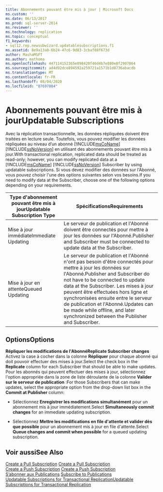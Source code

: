 ```yaml
---
title: Abonnements pouvant être mis à jour | Microsoft Docs
ms.custom: ''
ms.date: 06/13/2017
ms.prod: sql-server-2014
ms.reviewer: ''
ms.technology: replication
ms.topic: conceptual
f1_keywords:
- sql12.rep.newsubwizard.updatablesubscriptions.f1
ms.assetid: 8e9a13a0-6b24-47c6-9d83-3cbaf08f673d
author: MashaMSFT
ms.author: mathoma
ms.openlocfilehash: 447114152365e098420f46d4b7e880e8f2907864
ms.sourcegitcommit: ad4d92dce894592a259721a1571b1d8736abacdb
ms.translationtype: MT
ms.contentlocale: fr-FR
ms.lasthandoff: 08/04/2020
ms.locfileid: "87697884"
---
```

# <a name="updatable-subscriptions"></a><span data-ttu-id="b426d-102">Abonnements pouvant être mis à jour</span><span class="sxs-lookup"><span data-stu-id="b426d-102">Updatable Subscriptions</span></span>
  <span data-ttu-id="b426d-103">Avec la réplication transactionnelle, les données répliquées doivent être traitées en lecture seule. Toutefois, vous pouvez modifier les données répliquées au niveau d’un abonné [!INCLUDE[msCoName](../../includes/msconame-md.md)] [!INCLUDE[ssNoVersion](../../includes/ssnoversion-md.md)] en utilisant des abonnements pouvant être mis à jour.</span><span class="sxs-lookup"><span data-stu-id="b426d-103">With transactional replication, replicated data should be treated as read-only; however, you can modify replicated data at a [!INCLUDE[msCoName](../../includes/msconame-md.md)] [!INCLUDE[ssNoVersion](../../includes/ssnoversion-md.md)] Subscriber by using updatable subscriptions.</span></span> <span data-ttu-id="b426d-104">Si vous devez modifier des données sur l'Abonné, vous pouvez choisir l'une des options suivantes selon vos besoins.</span><span class="sxs-lookup"><span data-stu-id="b426d-104">If you need to modify data at the Subscriber, choose one of the following options depending on your requirements.</span></span>  
  
|<span data-ttu-id="b426d-105">Type d'abonnement pouvant être mis à jour</span><span class="sxs-lookup"><span data-stu-id="b426d-105">Updatable Subscription Type</span></span>|<span data-ttu-id="b426d-106">Spécifications</span><span class="sxs-lookup"><span data-stu-id="b426d-106">Requirements</span></span>|  
|---------------------------------|------------------|  
|<span data-ttu-id="b426d-107">Mise à jour immédiate</span><span class="sxs-lookup"><span data-stu-id="b426d-107">Immediate Updating</span></span>|<span data-ttu-id="b426d-108">Le serveur de publication et l'Abonné doivent être connectés pour mettre à jour les données sur l'Abonné.</span><span class="sxs-lookup"><span data-stu-id="b426d-108">Publisher and Subscriber must be connected to update data at the Subscriber.</span></span>|  
|<span data-ttu-id="b426d-109">Mise à jour en attente</span><span class="sxs-lookup"><span data-stu-id="b426d-109">Queued Updating</span></span>|<span data-ttu-id="b426d-110">Le serveur de publication et l'Abonné n'ont pas besoin d'être connectés pour mettre à jour les données sur l'Abonné.</span><span class="sxs-lookup"><span data-stu-id="b426d-110">Publisher and Subscriber do not have to be connected to update data at the Subscriber.</span></span> <span data-ttu-id="b426d-111">Les mises à jour peuvent être effectuées hors ligne et synchronisées ensuite entre le serveur de publication et l'Abonné.</span><span class="sxs-lookup"><span data-stu-id="b426d-111">Updates can be made while offline, and later synchronized between the Publisher and Subscriber.</span></span>|  
  
## <a name="options"></a><span data-ttu-id="b426d-112">Options</span><span class="sxs-lookup"><span data-stu-id="b426d-112">Options</span></span>  
 <span data-ttu-id="b426d-113">**Répliquer les modifications de l'Abonné**</span><span class="sxs-lookup"><span data-stu-id="b426d-113">**Replicate Subscriber changes**</span></span>  
 <span data-ttu-id="b426d-114">Activez la case à cocher dans la colonne **Répliquer** pour chaque abonné qui doit pouvoir effectuer des mises à jour.</span><span class="sxs-lookup"><span data-stu-id="b426d-114">Select the check box in the **Replicate** column for each Subscriber that should be able to make updates.</span></span> <span data-ttu-id="b426d-115">Pour les abonnés qui peuvent effectuer des mises à jour, sélectionnez l'option appropriée dans la zone de liste déroulante de la colonne **Valider sur le serveur de publication** :</span><span class="sxs-lookup"><span data-stu-id="b426d-115">For those Subscribers that can make updates, select the appropriate option from the drop-down list box in the **Commit at Publisher** column:</span></span>  
  
-   <span data-ttu-id="b426d-116">Sélectionnez **Enregistrer les modifications simultanément** pour un abonnement mis à jour immédiatement.</span><span class="sxs-lookup"><span data-stu-id="b426d-116">Select **Simultaneously commit changes** for an immediate updating subscription.</span></span>  
  
-   <span data-ttu-id="b426d-117">Sélectionnez **Mettre les modifications en file d'attente et valider dès que possible** pour un abonnement mis à jour en file d'attente.</span><span class="sxs-lookup"><span data-stu-id="b426d-117">Select **Queue changes and commit when possible** for a queued updating subscription.</span></span>  
  
## <a name="see-also"></a><span data-ttu-id="b426d-118">Voir aussi</span><span class="sxs-lookup"><span data-stu-id="b426d-118">See Also</span></span>  
 <span data-ttu-id="b426d-119">[Create a Pull Subscription](create-a-pull-subscription.md) </span><span class="sxs-lookup"><span data-stu-id="b426d-119">[Create a Pull Subscription](create-a-pull-subscription.md) </span></span>  
 <span data-ttu-id="b426d-120">[Create a Push Subscription](create-a-push-subscription.md) </span><span class="sxs-lookup"><span data-stu-id="b426d-120">[Create a Push Subscription](create-a-push-subscription.md) </span></span>  
 <span data-ttu-id="b426d-121">[S’abonner aux Publications](subscribe-to-publications.md) </span><span class="sxs-lookup"><span data-stu-id="b426d-121">[Subscribe to Publications](subscribe-to-publications.md) </span></span>  
 [<span data-ttu-id="b426d-122">Updatable Subscriptions for Transactional Replication</span><span class="sxs-lookup"><span data-stu-id="b426d-122">Updatable Subscriptions for Transactional Replication</span></span>](transactional/updatable-subscriptions-for-transactional-replication.md)  
  
  
